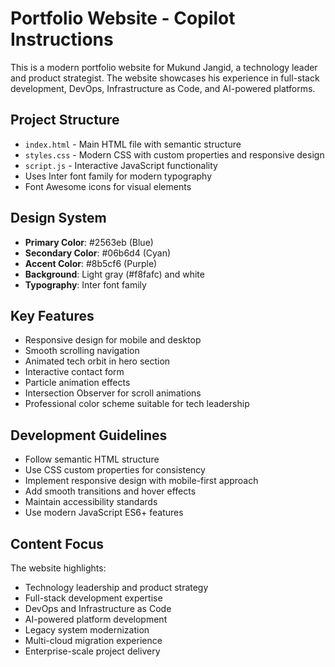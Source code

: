 <!-- Use this file to provide workspace-specific custom instructions to Copilot. For more details, visit https://code.visualstudio.com/docs/copilot/copilot-customization#_use-a-githubcopilotinstructionsmd-file -->

# Portfolio Website - Copilot Instructions

This is a modern portfolio website for Mukund Jangid, a technology leader and product strategist. The website showcases his experience in full-stack development, DevOps, Infrastructure as Code, and AI-powered platforms.

## Project Structure
- `index.html` - Main HTML file with semantic structure
- `styles.css` - Modern CSS with custom properties and responsive design
- `script.js` - Interactive JavaScript functionality
- Uses Inter font family for modern typography
- Font Awesome icons for visual elements

## Design System
- **Primary Color**: #2563eb (Blue)
- **Secondary Color**: #06b6d4 (Cyan)
- **Accent Color**: #8b5cf6 (Purple)
- **Background**: Light gray (#f8fafc) and white
- **Typography**: Inter font family

## Key Features
- Responsive design for mobile and desktop
- Smooth scrolling navigation
- Animated tech orbit in hero section
- Interactive contact form
- Particle animation effects
- Intersection Observer for scroll animations
- Professional color scheme suitable for tech leadership

## Development Guidelines
- Follow semantic HTML structure
- Use CSS custom properties for consistency
- Implement responsive design with mobile-first approach
- Add smooth transitions and hover effects
- Maintain accessibility standards
- Use modern JavaScript ES6+ features

## Content Focus
The website highlights:
- Technology leadership and product strategy
- Full-stack development expertise
- DevOps and Infrastructure as Code
- AI-powered platform development
- Legacy system modernization
- Multi-cloud migration experience
- Enterprise-scale project delivery
